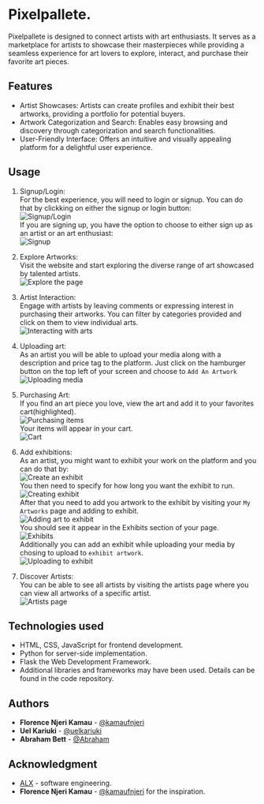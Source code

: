 # Pixelpallete.
Pixelpallete is designed to connect artists with art enthusiasts. It serves as a marketplace for artists to showcase their masterpieces while providing a seamless experience for art lovers to explore, interact, and purchase their favorite art pieces.

## Features
* Artist Showcases: Artists can create profiles and exhibit their best artworks, providing a portfolio for potential buyers.
* Artwork Categorization and Search: Enables easy browsing and discovery through categorization and search functionalities.
* User-Friendly Interface: Offers an intuitive and visually appealing platform for a delightful user experience.

## Usage
1. Signup/Login:<br>
For the best experience, you will need to login or signup. You can do that by clickking on either the signup or login button:<br>
![Signup/Login](https://imgur.com/a/Mf3Dao6)<br>
If you are signing up, you have the option to choose to either sign up as an artist or an art enthusiast:<br>
![Signup](https://imgur.com/a/ishARyD)<br>

2. Explore Artworks:<br>
Visit the website and start exploring the diverse range of art showcased by talented artists.<br>
![Explore the page](https://imgur.com/a/yUKVUQZ)<br>

3. Artist Interaction:<br>
Engage with artists by leaving comments or expressing interest in purchasing their artworks. You can filter by categories provided and click on them to view individual arts.<br>
![Interacting with arts](https://imgur.com/a/SaYJvEM)<br>

4. Uploading art:<br>
As an artist you will be able to upload your media along with a description and price tag to the platform. Just click on the hamburger button on the top left of your screen and choose to `Add An Artwork`<br>
![Uploading media](https://previews.dropbox.com/p/thumb/ACHbMoRov01stLgYb6kEZQYRXA_NU1H5Cm43Ar5Jo7UQayamixAl_SbqVoCySXZCLceW_lUtM1PsgZsqAYdK5NFTS0gWTl-BV4TPJIAowYP8Du6NN2R_9BehVJJu3uGHRV0jusLbvBqsQjclU4ZsSBHEfBYyDjEdPslM3ev2FrV7S0-imHF0x15BjoRLPGSJ8xPBDD7058hjkUpsLS_LCL0ix18GqhsD7p8ylTIaYb6B7KiLkvSBbwmkKNumsjy-zWus59Q9Nd629vzq_JaM8rQyeSmH3u_VpV-7ploVmu8g2-DLH8wdUWrc-WKZAuSiTEW_5PTk_yHnTixEOetNRpkt/p.jpeg)

5. Purchasing Art:<br>
If you find an art piece you love, view the art and add it to your favorites cart(highlighted).<br>
![Purchasing items](https://imgur.com/a/1H4gCy6)<br>
Your items will appear in your cart.<br>
![Cart](https://imgur.com/a/kAu6cPd)<br>

6. Add exhibitions:<br>
As an artist, you might want to exhibit your work on the platform and you can do that by:<br>
![Create an exhibit](https://console.cloudinary.com/console/c-56d0585271def4064b92f1420db0e0/media_library/homepage/asset/d9d438927563cb1f6335626350c8fce2/manage?context=manage)<br>
You then need to specify for how long you want the exhibit to run.<br>
![Creating exhibit](https://imgur.com/a/KYxdcyn)<br>
After that you need to add you artwork to the exhibit by visiting your `My Artworks` page and adding to exhibit.<br>
![Adding art to exhibit](https://imgur.com/a/ViZN2Ku)<br>
You should see it appear in the Exhibits section of your page.<br>
![Exhibits](https://imgur.com/a/dIntlzm)<br>
Additionally you can add an exhibit while uploading your media by chosing to upload to `exhibit artwork`.<br>
![Uploading to exhibit](https://imgur.com/a/2UZJcJt)<br>

7. Discover Artists:<br>
You can be able to see all artists by visiting the artists page where you can view all artworks of a specific artist.<br>
![Artists page](https://imgur.com/a/BOaM5Et)<br>

## Technologies used
* HTML, CSS, JavaScript for frontend development.
* Python for server-side implementation.
* Flask the Web Development Framework.
* Additional libraries and frameworks may have been used. Details can be found in the code repository.

## Authors
* **Florence Njeri Kamau** - [@kamaufnjeri](https://github.com/kamaufnjeri)
* **Uel Kariuki** - [@uelkariuki](https://github.com/uelkariuki)
* **Abraham Bett** - [@Abraham](https://github.com/abraham-ship)

## Acknowledgment
* [ALX](https://www.alxafrica.com/) - software engineering.
* **Florence Njeri Kamau** - [@kamaufnjeri](https://github.com/kamaufnjeri) for the inspiration.
